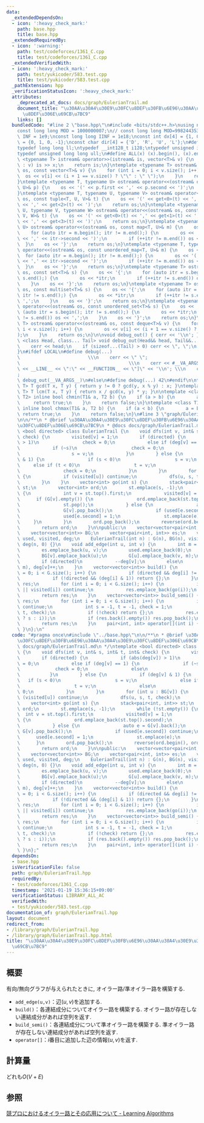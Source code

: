 ```yaml
---
data:
  _extendedDependsOn:
  - icon: ':heavy_check_mark:'
    path: base.hpp
    title: base.hpp
  _extendedRequiredBy:
  - icon: ':warning:'
    path: test/codeforces/1361_C.cpp
    title: test/codeforces/1361_C.cpp
  _extendedVerifiedWith:
  - icon: ':heavy_check_mark:'
    path: test/yukicoder/583.test.cpp
    title: test/yukicoder/583.test.cpp
  _pathExtension: hpp
  _verificationStatusIcon: ':heavy_check_mark:'
  attributes:
    _deprecated_at_docs: docs/graph/EulerianTrail.md
    document_title: "\u30AA\u30A4\u30E9\u30FC\u8DEF\u30FB\u6E96\u30AA\u30A4\u30E9\u30FC\
      \u8DEF\u306E\u69CB\u7BC9"
    links: []
  bundledCode: "#line 2 \"base.hpp\"\n#include <bits/stdc++.h>\nusing namespace std;\n\
    const long long MOD = 1000000007;\n// const long long MOD=998244353;\nconst int\
    \ INF = 1e9;\nconst long long IINF = 1e18;\nconst int dx[4] = {1, 0, -1, 0}, dy[4]\
    \ = {0, 1, 0, -1};\nconst char dir[4] = {'D', 'R', 'U', 'L'};\n#define LOCAL\n\
    typedef long long ll;\ntypedef __int128_t i128;\ntypedef unsigned int uint;\n\
    typedef unsigned long long ull;\n#define ALL(x) (x).begin(), (x).end()\n\ntemplate\
    \ <typename T> istream& operator>>(istream& is, vector<T>& v) {\n    for (T& x\
    \ : v) is >> x;\n    return is;\n}\ntemplate <typename T> ostream& operator<<(ostream&\
    \ os, const vector<T>& v) {\n    for (int i = 0; i < v.size(); i++) {\n      \
    \  os << v[i] << (i + 1 == v.size() ? \"\" : \" \");\n    }\n    return os;\n\
    }\ntemplate <typename T, typename U> ostream& operator<<(ostream& os, const pair<T,\
    \ U>& p) {\n    os << '(' << p.first << ',' << p.second << ')';\n    return os;\n\
    }\ntemplate <typename T, typename U, typename V> ostream& operator<<(ostream&\
    \ os, const tuple<T, U, V>& t) {\n    os << '(' << get<0>(t) << ',' << get<1>(t)\
    \ << ',' << get<2>(t) << ')';\n    return os;\n}\ntemplate <typename T, typename\
    \ U, typename V, typename W> ostream& operator<<(ostream& os, const tuple<T, U,\
    \ V, W>& t) {\n    os << '(' << get<0>(t) << ',' << get<1>(t) << ',' << get<2>(t)\
    \ << ',' << get<3>(t) << ')';\n    return os;\n}\ntemplate <typename T, typename\
    \ U> ostream& operator<<(ostream& os, const map<T, U>& m) {\n    os << '{';\n\
    \    for (auto itr = m.begin(); itr != m.end();) {\n        os << '(' << itr->first\
    \ << ',' << itr->second << ')';\n        if (++itr != m.end()) os << ',';\n  \
    \  }\n    os << '}';\n    return os;\n}\ntemplate <typename T, typename U> ostream&\
    \ operator<<(ostream& os, const unordered_map<T, U>& m) {\n    os << '{';\n  \
    \  for (auto itr = m.begin(); itr != m.end();) {\n        os << '(' << itr->first\
    \ << ',' << itr->second << ')';\n        if (++itr != m.end()) os << ',';\n  \
    \  }\n    os << '}';\n    return os;\n}\ntemplate <typename T> ostream& operator<<(ostream&\
    \ os, const set<T>& s) {\n    os << '{';\n    for (auto itr = s.begin(); itr !=\
    \ s.end();) {\n        os << *itr;\n        if (++itr != s.end()) os << ',';\n\
    \    }\n    os << '}';\n    return os;\n}\ntemplate <typename T> ostream& operator<<(ostream&\
    \ os, const multiset<T>& s) {\n    os << '{';\n    for (auto itr = s.begin();\
    \ itr != s.end();) {\n        os << *itr;\n        if (++itr != s.end()) os <<\
    \ ',';\n    }\n    os << '}';\n    return os;\n}\ntemplate <typename T> ostream&\
    \ operator<<(ostream& os, const unordered_set<T>& s) {\n    os << '{';\n    for\
    \ (auto itr = s.begin(); itr != s.end();) {\n        os << *itr;\n        if (++itr\
    \ != s.end()) os << ',';\n    }\n    os << '}';\n    return os;\n}\ntemplate <typename\
    \ T> ostream& operator<<(ostream& os, const deque<T>& v) {\n    for (int i = 0;\
    \ i < v.size(); i++) {\n        os << v[i] << (i + 1 == v.size() ? \"\" : \" \"\
    );\n    }\n    return os;\n}\n\nvoid debug_out() { cerr << '\\n'; }\ntemplate\
    \ <class Head, class... Tail> void debug_out(Head&& head, Tail&&... tail) {\n\
    \    cerr << head;\n    if (sizeof...(Tail) > 0) cerr << \", \";\n    debug_out(move(tail)...);\n\
    }\n#ifdef LOCAL\n#define debug(...)                                          \
    \                         \\\n    cerr << \" \";                             \
    \                                        \\\n    cerr << #__VA_ARGS__ << \" :[\"\
    \ << __LINE__ << \":\" << __FUNCTION__ << \"]\" << '\\n'; \\\n    cerr << \" \"\
    ;                                                                     \\\n   \
    \ debug_out(__VA_ARGS__)\n#else\n#define debug(...) 42\n#endif\n\ntemplate <typename\
    \ T> T gcd(T x, T y) { return y != 0 ? gcd(y, x % y) : x; }\ntemplate <typename\
    \ T> T lcm(T x, T y) { return x / gcd(x, y) * y; }\n\ntemplate <class T1, class\
    \ T2> inline bool chmin(T1& a, T2 b) {\n    if (a > b) {\n        a = b;\n   \
    \     return true;\n    }\n    return false;\n}\ntemplate <class T1, class T2>\
    \ inline bool chmax(T1& a, T2 b) {\n    if (a < b) {\n        a = b;\n       \
    \ return true;\n    }\n    return false;\n}\n#line 3 \"graph/EulerianTrail.hpp\"\
    \n\n/**\n * @brief \u30AA\u30A4\u30E9\u30FC\u8DEF\u30FB\u6E96\u30AA\u30A4\u30E9\
    \u30FC\u8DEF\u306E\u69CB\u7BC9\n * @docs docs/graph/EulerianTrail.md\n */\ntemplate\
    \ <bool directed> class EulerianTrail {\n    void dfs(int v, int& s, int& t, int&\
    \ check) {\n        visited[v] = 1;\n        if (directed) {\n            if (abs(deg[v])\
    \ > 1)\n                check = 0;\n            else if (deg[v] == 1) {\n    \
    \            if (~s)\n                    check = 0;\n                else\n \
    \                   s = v;\n            }\n        } else {\n            if (deg[v]\
    \ & 1) {\n                if (s < 0)\n                    s = v;\n           \
    \     else if (t < 0)\n                    t = v;\n                else\n    \
    \                check = 0;\n            }\n        }\n        for (int u : BG[v])\
    \ {\n            if (visited[u]) continue;\n            dfs(u, s, t, check);\n\
    \        }\n    }\n    vector<int> go(int s) {\n        stack<pair<int, int>>\
    \ st;\n        vector<int> ord;\n        st.emplace(s, -1);\n        while (!st.empty())\
    \ {\n            int v = st.top().first;\n            visited[v] = 1;\n      \
    \      if (G[v].empty()) {\n                ord.emplace_back(st.top().second);\n\
    \                st.pop();\n            } else {\n                auto e = G[v].back();\n\
    \                G[v].pop_back();\n                if (used[e.second]) continue;\n\
    \                used[e.second] = 1;\n                st.emplace(e);\n       \
    \     }\n        }\n        ord.pop_back();\n        reverse(ord.begin(), ord.end());\n\
    \        return ord;\n    }\n\npublic:\n    vector<vector<pair<int, int>>> G;\n\
    \    vector<vector<int>> BG;\n    vector<pair<int, int>> es;\n    vector<int>\
    \ used, visited, deg;\n    EulerianTrail(int n) : G(n), BG(n), visited(n, 0),\
    \ deg(n, 0) {}\n    void add_edge(int u, int v) {\n        int m = es.size();\n\
    \        es.emplace_back(u, v);\n        used.emplace_back(0);\n        BG[u].emplace_back(v);\n\
    \        BG[v].emplace_back(u);\n        G[u].emplace_back(v, m);\n        deg[u]++;\n\
    \        if (directed)\n            --deg[v];\n        else\n            G[v].emplace_back(u,\
    \ m), deg[v]++;\n    }\n    vector<vector<int>> build() {\n        for (int i\
    \ = 0; i < G.size(); i++) {\n            if (directed && deg[i] != 0) return {};\n\
    \            if (!directed && (deg[i] & 1)) return {};\n        }\n        vector<vector<int>>\
    \ res;\n        for (int i = 0; i < G.size(); i++) {\n            if (G[i].empty()\
    \ || visited[i]) continue;\n            res.emplace_back(go(i));\n        }\n\
    \        return res;\n    }\n    vector<vector<int>> build_semi() {\n        vector<vector<int>>\
    \ res;\n        for (int i = 0; i < G.size(); i++) {\n            if (visited[i])\
    \ continue;\n            int s = -1, t = -1, check = 1;\n            dfs(i, s,\
    \ t, check);\n            if (!check) return {};\n            res.emplace_back(go(~s\
    \ ? s : i));\n            if (res.back().empty()) res.pop_back();\n        }\n\
    \        return res;\n    }\n    pair<int, int> operator[](int i) { return es[i];\
    \ }\n};\n"
  code: "#pragma once\n#include \"../base.hpp\"\n\n/**\n * @brief \u30AA\u30A4\u30E9\
    \u30FC\u8DEF\u30FB\u6E96\u30AA\u30A4\u30E9\u30FC\u8DEF\u306E\u69CB\u7BC9\n * @docs\
    \ docs/graph/EulerianTrail.md\n */\ntemplate <bool directed> class EulerianTrail\
    \ {\n    void dfs(int v, int& s, int& t, int& check) {\n        visited[v] = 1;\n\
    \        if (directed) {\n            if (abs(deg[v]) > 1)\n                check\
    \ = 0;\n            else if (deg[v] == 1) {\n                if (~s)\n       \
    \             check = 0;\n                else\n                    s = v;\n \
    \           }\n        } else {\n            if (deg[v] & 1) {\n             \
    \   if (s < 0)\n                    s = v;\n                else if (t < 0)\n\
    \                    t = v;\n                else\n                    check =\
    \ 0;\n            }\n        }\n        for (int u : BG[v]) {\n            if\
    \ (visited[u]) continue;\n            dfs(u, s, t, check);\n        }\n    }\n\
    \    vector<int> go(int s) {\n        stack<pair<int, int>> st;\n        vector<int>\
    \ ord;\n        st.emplace(s, -1);\n        while (!st.empty()) {\n          \
    \  int v = st.top().first;\n            visited[v] = 1;\n            if (G[v].empty())\
    \ {\n                ord.emplace_back(st.top().second);\n                st.pop();\n\
    \            } else {\n                auto e = G[v].back();\n               \
    \ G[v].pop_back();\n                if (used[e.second]) continue;\n          \
    \      used[e.second] = 1;\n                st.emplace(e);\n            }\n  \
    \      }\n        ord.pop_back();\n        reverse(ord.begin(), ord.end());\n\
    \        return ord;\n    }\n\npublic:\n    vector<vector<pair<int, int>>> G;\n\
    \    vector<vector<int>> BG;\n    vector<pair<int, int>> es;\n    vector<int>\
    \ used, visited, deg;\n    EulerianTrail(int n) : G(n), BG(n), visited(n, 0),\
    \ deg(n, 0) {}\n    void add_edge(int u, int v) {\n        int m = es.size();\n\
    \        es.emplace_back(u, v);\n        used.emplace_back(0);\n        BG[u].emplace_back(v);\n\
    \        BG[v].emplace_back(u);\n        G[u].emplace_back(v, m);\n        deg[u]++;\n\
    \        if (directed)\n            --deg[v];\n        else\n            G[v].emplace_back(u,\
    \ m), deg[v]++;\n    }\n    vector<vector<int>> build() {\n        for (int i\
    \ = 0; i < G.size(); i++) {\n            if (directed && deg[i] != 0) return {};\n\
    \            if (!directed && (deg[i] & 1)) return {};\n        }\n        vector<vector<int>>\
    \ res;\n        for (int i = 0; i < G.size(); i++) {\n            if (G[i].empty()\
    \ || visited[i]) continue;\n            res.emplace_back(go(i));\n        }\n\
    \        return res;\n    }\n    vector<vector<int>> build_semi() {\n        vector<vector<int>>\
    \ res;\n        for (int i = 0; i < G.size(); i++) {\n            if (visited[i])\
    \ continue;\n            int s = -1, t = -1, check = 1;\n            dfs(i, s,\
    \ t, check);\n            if (!check) return {};\n            res.emplace_back(go(~s\
    \ ? s : i));\n            if (res.back().empty()) res.pop_back();\n        }\n\
    \        return res;\n    }\n    pair<int, int> operator[](int i) { return es[i];\
    \ }\n};"
  dependsOn:
  - base.hpp
  isVerificationFile: false
  path: graph/EulerianTrail.hpp
  requiredBy:
  - test/codeforces/1361_C.cpp
  timestamp: '2021-01-19 15:36:15+09:00'
  verificationStatus: LIBRARY_ALL_AC
  verifiedWith:
  - test/yukicoder/583.test.cpp
documentation_of: graph/EulerianTrail.hpp
layout: document
redirect_from:
- /library/graph/EulerianTrail.hpp
- /library/graph/EulerianTrail.hpp.html
title: "\u30AA\u30A4\u30E9\u30FC\u8DEF\u30FB\u6E96\u30AA\u30A4\u30E9\u30FC\u8DEF\u306E\
  \u69CB\u7BC9"
---
```

## 概要
有向/無向グラフが与えられたときに, オイラー路/準オイラー路を構築する.
- `add_edge(u,v)`：辺$(u,v)$を追加する.
- `build()`：各連結成分についてオイラー路を構築する. オイラー路が存在しない連結成分があれば空列を返す.
- `build_semi()`：各連結成分について準オイラー路を構築する. 準オイラー路が存在しない連結成分があれば空列を返す.
- `operator[]`：$i$番目に追加した辺の情報$(u,v)$を返す.

## 計算量
どれも$O(V+E)$

## 参照
[競プロにおけるオイラー路とその応用について - Learning Algorithms](https://kokiymgch.hatenablog.com/entry/2017/12/07/193238)